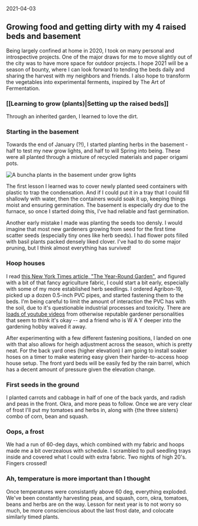2021-04-03
## Growing food and getting dirty with my 4 raised beds and basement
Being largely confined at home in 2020, I took on many personal and introspective projects. One of the major draws for me to move slightly out of the city was to have more space for outdoor projects. I hope 2021 will be a season of bounty, where I can look forward to tending the beds daily and sharing the harvest with my neighbors and friends. I also hope to transform the vegetables into experimental ferments, inspired by The Art of Fermentation.

### [[Learning to grow (plants)|Setting up the raised beds]]

Through an inherited garden, I learned to love the dirt.

### Starting in the basement

Towards the end of January (?!), I started planting herbs in the basement - half to test my new grow lights, and half to will Spring into being. These were all planted through a mixture of recycled materials and paper origami pots.

![A buncha plants in the basement under grow lights](img/log/2021-01-23.jpg)

The first lesson I learned was to cover newly planted seed containers with plastic to trap the condensation. And if I could put it in a tray that I could fill shallowly with water, then the containers would soak it up, keeping things moist and ensuring germination. The basement is especially dry due to the furnace, so once I started doing this, I've had reliable and fast germination.

Another early mistake I made was planting the seeds too densly. I would imagine that most new gardeners growing from seed for the first time scatter seeds (especially tiny ones like herb seeds). I had flower pots filled with basil plants packed densely liked clover. I've had to do some major pruning, but I think almost everything has survived!

### Hoop houses

I read [this New York Times article, "The Year-Round Garden"](https://www.nytimes.com/2021/02/03/realestate/the-year-round-garden.html), and figured with a bit of that fancy agriculture fabric, I could start a bit early, especially with some of my more established herb seedlings. I ordered Agribon-19, picked up a dozen 0.5-inch PVC pipes, and started fastening them to the beds. I'm being careful to limit the amount of interaction the PVC has with the soil, due to it's questionable industrial processes and toxicity. There are [loads of youtube videos](https://youtu.be/pHru4eZI1VA?t=314) from otherwise reputable gardener personalities that seem to think it's okay -- and a friend who is W A Y deeper into the gardening hobby waived it away.

After experimenting with a few different fastening positions, I landed on one with that also allows for heigh adjustment across the season, which is pretty neat. For the back yard ones (higher elevation) I am going to install soaker hoses on a timer to make watering easy given their harder-to-access hoop house setup. The front yard beds will be easily fed by the rain barrel, which has a decent amount of pressure given the elevation change.

### First seeds in the ground

I planted carrots and cabbage in half of one of the back yards, and radish and peas in the front. Okra, and more peas to follow. Once we are very clear of frost I'll put my tomatoes and herbs in, along with {the three sisters} combo of corn, bean and squash.

### Oops, a frost
We had a run of 60-deg days, which combined with my fabric and hoops made me a bit overzealous with schedule. I scrambled to pull seedling trays inside and covered what I could with extra fabric. Two nights of high 20's. Fingers crossed!

### Ah, temperature is more important than I thought

Once temperatures were consistantly above 60 deg, everything exploded. We've been constantly harvesting peas, and squash, corn, okra, tomatoes, beans and herbs are on the way. Lesson for next year is to not worry so much, be more consciencious about the last frost date, and colocate similarly timed plants.

